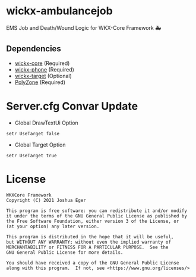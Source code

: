 # wickx-ambulancejob
EMS Job and Death/Wound Logic for WKX-Core Framework :ambulance:

## Dependencies
- [wickx-core](https://github.com/wickxcore-framework/wickx-core) (Required)
- [wickx-phone](https://github.com/wickxcore-framework/wickx-phone) (Required)
- [wickx-target](https://github.com/BerkieBb/wickx-target) (Optional)
- [PolyZone](https://github.com/mkafrin/PolyZone) (Required)

# Server.cfg Convar Update
- Global DrawTextUi Option
```
setr UseTarget false
``` 

- Global Target Option
```
setr UseTarget true
```


# License

    WKXCore Framework
    Copyright (C) 2021 Joshua Eger

    This program is free software: you can redistribute it and/or modify
    it under the terms of the GNU General Public License as published by
    the Free Software Foundation, either version 3 of the License, or
    (at your option) any later version.

    This program is distributed in the hope that it will be useful,
    but WITHOUT ANY WARRANTY; without even the implied warranty of
    MERCHANTABILITY or FITNESS FOR A PARTICULAR PURPOSE.  See the
    GNU General Public License for more details.

    You should have received a copy of the GNU General Public License
    along with this program.  If not, see <https://www.gnu.org/licenses/>
